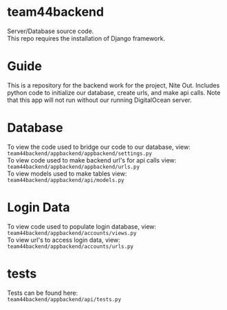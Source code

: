 # team44backend

Server/Database source code.\
This repo requires the installation of Django framework.

# Guide
This is a repository for the backend work for the project, Nite Out. Includes python code to initialize our database,
create urls, and make api calls.
Note that this app will not run without our running DigitalOcean server.
# Database
To view the code used to bridge our code to our database, view:\
```team44backend/appbackend/appbackend/settings.py```\
To view code used to make backend url's for api calls view:\
```team44backend/appbackend/appbackend/urls.py```\
To view models used to make tables view:\
```team44backend/appbackend/api/models.py```
# Login Data
To view code used to populate login database, view:\
```team44backend/appbackend/accounts/views.py```\
To view url's to access login data, view:\
```team44backend/appbackend/accounts/urls.py```
 # tests
 Tests can be found here:\
```team44backend/appbackend/api/tests.py```

